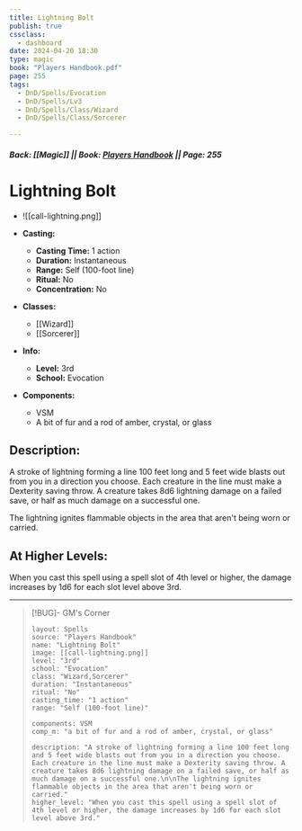 ```yaml
---
title: Lightning Bolt
publish: true
cssclass:
  - dashboard
date: 2024-04-20 18:30
type: magic
book: "Players Handbook.pdf"
page: 255
tags:
  - DnD/Spells/Evocation
  - DnD/Spells/Lv3
  - DnD/Spells/Class/Wizard
  - DnD/Spells/Class/Sorcerer

---
```


##### Back: [[Magic]] || Book: [Players Handbook](https://drive.google.com/drive/folders/1O5bhpYizcIT5xxAoLOuzCRht_PVS7VSG?usp=sharing) || Page: 255

# Lightning Bolt
- ![[call-lightning.png]]
- **Casting:**
    - **Casting Time:** 1 action
    - **Duration:** Instantaneous
    - **Range:** Self (100-foot line)
    - **Ritual:** No
    - **Concentration:** No
- **Classes:**
    - [[Wizard]]
    - [[Sorcerer]]

- **Info:**
    - **Level:** 3rd
    - **School:** Evocation
- **Components:**
    - VSM
    - A bit of fur and a rod of amber, crystal, or glass

## Description:
A stroke of lightning forming a line 100 feet long and 5 feet wide blasts out from you in a direction you choose. Each creature in the line must make a Dexterity saving throw. A creature takes 8d6 lightning damage on a failed save, or half as much damage on a successful one.

The lightning ignites flammable objects in the area that aren't being worn or carried.

## At Higher Levels:
When you cast this spell using a spell slot of 4th level or higher, the damage increases by 1d6 for each slot level above 3rd.

---

> [!BUG]- GM's Corner
>
> ```statblock
> layout: Spells
> source: "Players Handbook"
> name: "Lightning Bolt"
> image: [[call-lightning.png]]
> level: "3rd"
> school: "Evocation"
> class: "Wizard,Sorcerer"
> duration: "Instantaneous"
> ritual: "No"
> casting_time: "1 action"
> range: "Self (100-foot line)"
>
> components: VSM
> comp_m: "a bit of fur and a rod of amber, crystal, or glass"
>
> description: "A stroke of lightning forming a line 100 feet long and 5 feet wide blasts out from you in a direction you choose. Each creature in the line must make a Dexterity saving throw. A creature takes 8d6 lightning damage on a failed save, or half as much damage on a successful one.\n\nThe lightning ignites flammable objects in the area that aren't being worn or carried."
> higher_level: "When you cast this spell using a spell slot of 4th level or higher, the damage increases by 1d6 for each slot level above 3rd."
> ```
